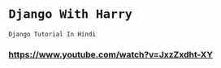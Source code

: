 # `Django With Harry`

    Django Tutorial In Hindi

### https://www.youtube.com/watch?v=JxzZxdht-XY
